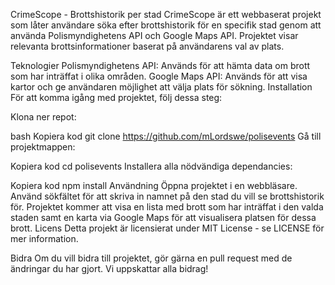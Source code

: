 CrimeScope - Brottshistorik per stad
CrimeScope är ett webbaserat projekt som låter användare söka efter brottshistorik för en specifik stad genom att använda Polismyndighetens API och Google Maps API. Projektet visar relevanta brottsinformationer baserat på användarens val av plats.

Teknologier
Polismyndighetens API: Används för att hämta data om brott som har inträffat i olika områden.
Google Maps API: Används för att visa kartor och ge användaren möjlighet att välja plats för sökning.
Installation
För att komma igång med projektet, följ dessa steg:

Klona ner repot:

bash
Kopiera kod
git clone https://github.com/mLordswe/polisevents
Gå till projektmappen:


Kopiera kod
cd polisevents
Installera alla nödvändiga dependancies:


Kopiera kod
npm install
Användning
Öppna projektet i en webbläsare.
Använd sökfältet för att skriva in namnet på den stad du vill se brottshistorik för.
Projektet kommer att visa en lista med brott som har inträffat i den valda staden samt en karta via Google Maps för att visualisera platsen för dessa brott.
Licens
Detta projekt är licensierat under MIT License - se LICENSE för mer information.

Bidra
Om du vill bidra till projektet, gör gärna en pull request med de ändringar du har gjort. Vi uppskattar alla bidrag!
